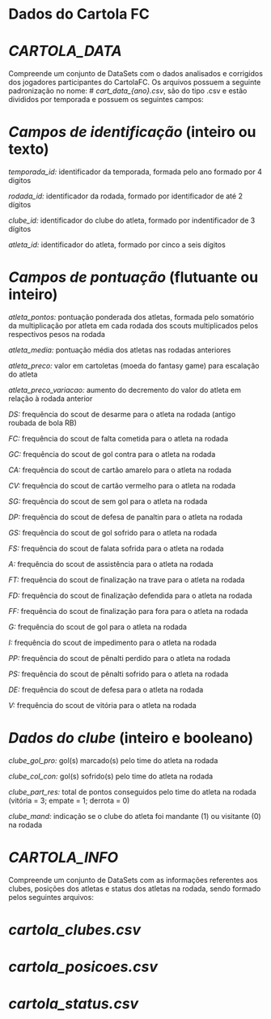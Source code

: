 # Dados do Cartola FC

# *CARTOLA_DATA*
Compreende um  conjunto de DataSets com o dados analisados e corrigidos dos jogadores participantes do CartolaFC.
Os arquivos possuem a seguinte padronização no nome: # *cart_data_{ano}.csv*, são do tipo .csv e estão divididos por temporada e possuem os seguintes campos:


# *Campos de identificação* (inteiro  ou texto)

*temporada_id:* identificador da temporada, formada pelo ano formado por 4 digitos

*rodada_id:* identificador da rodada, formado por identificador de até 2 dígitos

*clube_id:* identificador do clube do atleta, formado por indentificador de 3 dígitos

*atleta_id:* identificador do atleta, formado por cinco a seis dígitos

# *Campos de pontuação* (flutuante ou inteiro)

*atleta_pontos:* pontuação ponderada dos atletas, formada pelo somatório da multiplicação por atleta em cada rodada dos scouts multiplicados pelos respectivos pesos na rodada

*atleta_media:* pontuação média dos atletas nas rodadas anteriores

*atleta_preco:* valor em cartoletas (moeda do fantasy game) para escalação do atleta

*atleta_preco_variacao:* aumento do decremento do valor do atleta em relação à rodada anterior

*DS:* frequência do scout de desarme para o atleta na rodada (antigo roubada de bola RB)

*FC:* frequência do scout de falta cometida para o atleta na rodada

*GC:* frequência do scout de gol contra para o atleta na rodada

*CA:* frequência do scout de cartão amarelo para o atleta na rodada

*CV:* frequência do scout de cartão vermelho para o atleta na rodada

*SG:* frequência do scout de sem gol para o atleta na rodada

*DP:* frequência do scout de defesa de panaltin para o atleta na rodada

*GS:* frequência do scout de gol sofrido para o atleta na rodada

*FS:* frequência do scout de falata sofrida para o atleta na rodada

*A:* frequência do scout de assistência para o atleta na rodada

*FT:* frequência do scout de finalização na trave para o atleta na rodada

*FD:* frequência do scout de finalização defendida para o atleta na rodada

*FF:* frequência do scout de finalização para fora para o atleta na rodada

*G:* frequência do scout de gol para o atleta na rodada

*I:* frequência do scout de impedimento para o atleta na rodada

*PP:* frequência do scout de pênalti perdido para o atleta na rodada

*PS:* frequência do scout de pênalti sofrido para o atleta na rodada

*DE:* frequência do scout de defesa para o atleta na rodada

*V:* frequência do scout de vitória para o atleta na rodada


# *Dados do clube* (inteiro e booleano)

*clube_gol_pro:* gol(s) marcado(s) pelo time do atleta na rodada

*clube_col_con:* gol(s) sofrido(s) pelo time do atleta na rodada

*clube_part_res:* total de pontos conseguidos pelo time do atleta na rodada (vitória = 3; empate = 1; derrota = 0)

*clube_mand:* indicação se o clube do atleta foi mandante (1) ou visitante (0) na rodada

# *CARTOLA_INFO*

Compreende um conjunto de DataSets com as informações referentes aos clubes, posições dos atletas e status dos atletas na rodada, sendo formado pelos seguintes arquivos:
# *cartola_clubes.csv*
# *cartola_posicoes.csv*
# *cartola_status.csv*
